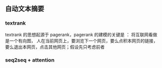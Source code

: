## 自动文本摘要
### textrank
textrank 的思想起源于 pagerank，pagerank 的建模的关键是 ： 将互联网看做是一个有向图， 人在当前网页上，要浏览下一个网页，要么点积本网页的链接，要么退出本网页，点击其他网页；假设先只考虑前者   


### seq2seq + attention
